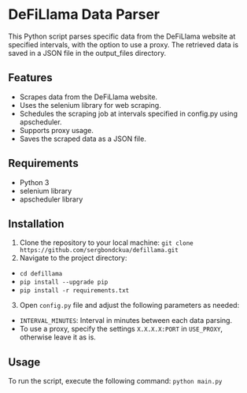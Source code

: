 # DeFiLlama Data Parser

This Python script parses specific data from the DeFiLlama website at specified intervals, with the option to use a proxy. The retrieved data is saved in a JSON file in the output_files directory.


## Features
* Scrapes data from the DeFiLlama website.
* Uses the selenium library for web scraping.
* Schedules the scraping job at intervals specified in config.py using apscheduler.
* Supports proxy usage.
* Saves the scraped data as a JSON file.

## Requirements
* Python 3
* selenium library
* apscheduler library
 

## Installation

1. Clone the repository to your local machine:
`git clone https://github.com/sergbondckua/defillama.git` 
2. Navigate to the project directory:
- `cd defillama`
- `pip install --upgrade pip`
- `pip install -r requirements.txt`

3. Open `config.py` file and adjust the following parameters as needed:
- `INTERVAL_MINUTES`: Interval in minutes between each data parsing.
- To use a proxy, specify the settings `X.X.X.X:PORT` in `USE_PROXY`, otherwise leave it as is.

## Usage

To run the script, execute the following command:
`python main.py`